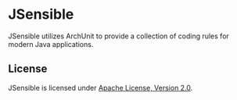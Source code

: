 # JSensible

JSensible utilizes ArchUnit to provide a collection of coding rules for modern Java applications.

## License

JSensible is licensed under [Apache License, Version 2.0](./LICENSE).
